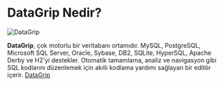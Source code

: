 # **DataGrip Nedir?**
![DataGrip](https://cdn.freebiesupply.com/logos/thumbs/2x/datagrip-logo.png)

**DataGrip**, çok motorlu bir veritabanı ortamıdır. MySQL, PostgreSQL, Microsoft SQL Server, Oracle, Sybase, DB2, SQLite, HyperSQL, Apache Derby ve H2'yi destekler. 
Otomatik tamamlama, analiz ve navigasyon gibi SQL kodlarını düzenlemek için akıllı kodlama yardımı sağlayan bir editör içerir.
[DataGrip](https://www.google.com/search?q=datagrip+nedir&oq=datagrip+ne&aqs=chrome.0.0i19j69i57j0i19l8.11752j0j7&sourceid=chrome&ie=UTF-8)

